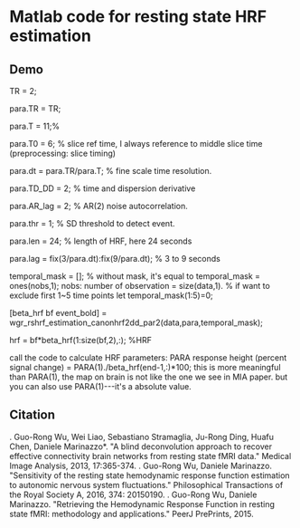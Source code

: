 Matlab code for resting state HRF estimation
========

Demo
----

TR = 2;

para.TR = TR;

para.T = 11;%

para.T0 = 6; % slice ref time, I always reference to middle slice time (preprocessing: slice timing)

para.dt     = para.TR/para.T; % fine scale time resolution.

para.TD_DD = 2; % time and dispersion derivative

para.AR_lag = 2; % AR(2) noise autocorrelation.

para.thr = 1; % SD threshold to detect event.

para.len = 24; % length of HRF, here 24 seconds

para.lag  = fix(3/para.dt):fix(9/para.dt); % 3 to 9 seconds

temporal_mask = []; % without mask, it's equal to temporal_mask = ones(nobs,1); nobs: number of observation = size(data,1).
% if want to exclude first 1~5 time points let temporal_mask(1:5)=0;

[beta_hrf bf event_bold] = wgr_rshrf_estimation_canonhrf2dd_par2(data,para,temporal_mask);

hrf = bf*beta_hrf(1:size(bf,2),:); %HRF

call the code to calculate HRF parameters: PARA
response height (percent signal change) = PARA(1)./beta_hrf(end-1,:)*100; 
this is more meaningful than PARA(1), the map on brain is not like the one we see in MIA paper.
but you can also use PARA(1)---it's a absolute value. 



**Citation**
--------
. Guo-Rong Wu, Wei Liao, Sebastiano Stramaglia, Ju-Rong Ding, Huafu Chen, Daniele Marinazzo*. "A blind deconvolution approach to recover effective connectivity brain networks from resting state fMRI data." Medical Image Analysis, 2013, 17:365-374.
. Guo-Rong Wu, Daniele Marinazzo. "Sensitivity of the resting state hemodynamic response function estimation to autonomic nervous system fluctuations." Philosophical Transactions of the Royal Society A, 2016, 374: 20150190.
. Guo-Rong Wu, Daniele Marinazzo. "Retrieving the Hemodynamic Response Function in resting state fMRI: methodology and applications." PeerJ PrePrints, 2015.